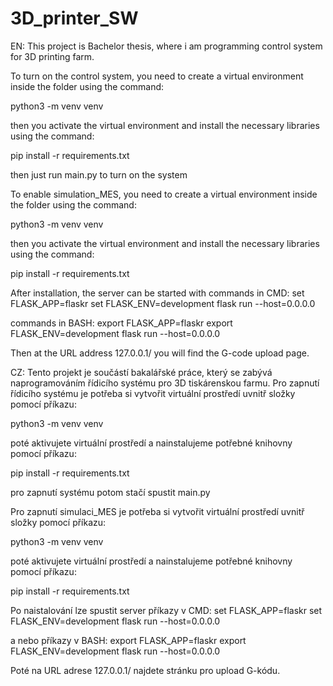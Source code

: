 # 3D_printer_SW
EN:
This project is Bachelor thesis, where i am programming control system for 3D printing farm.

To turn on the control system, you need to create a virtual environment inside the folder using the command:

python3 -m venv venv

then you activate the virtual environment and install the necessary libraries using the command:

pip install -r requirements.txt

then just run main.py to turn on the system


To enable simulation_MES, you need to create a virtual environment inside the folder using the command:

python3 -m venv venv

then you activate the virtual environment and install the necessary libraries using the command:

pip install -r requirements.txt

After installation, the server can be started with commands in CMD:
set FLASK_APP=flaskr
set FLASK_ENV=development
flask run --host=0.0.0.0

commands in BASH:
export FLASK_APP=flaskr
export FLASK_ENV=development
flask run --host=0.0.0.0

Then at the URL address 127.0.0.1/
you will find the G-code upload page.

CZ:
Tento projekt je součástí bakalářské práce, který se zabývá naprogramováním řídicího systému pro 3D tiskárenskou farmu.
Pro zapnutí řídicího systému je potřeba si vytvořit virtuální prostředí uvnitř složky pomocí příkazu:

python3 -m venv venv

poté aktivujete virtuální prostředí a nainstalujeme potřebné knihovny pomocí příkazu:

pip install -r requirements.txt

pro zapnutí systému potom stačí spustit main.py


Pro zapnutí simulaci_MES je potřeba si vytvořit virtuální prostředí uvnitř složky pomocí příkazu:

python3 -m venv venv

poté aktivujete virtuální prostředí a nainstalujeme potřebné knihovny pomocí příkazu:

pip install -r requirements.txt

Po naistalování lze spustit server příkazy v CMD:
set FLASK_APP=flaskr
set FLASK_ENV=development
flask run --host=0.0.0.0

a nebo příkazy v BASH:
export FLASK_APP=flaskr
export FLASK_ENV=development
flask run --host=0.0.0.0

Poté na URL adrese 127.0.0.1/
najdete stránku pro upload G-kódu.
